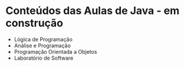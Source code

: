 # Conteúdos das Aulas de Java - em construção
* Lógica de Programação
* Análise e Programação
* Programação Orientada a Objetos
* Laboratório de Software
